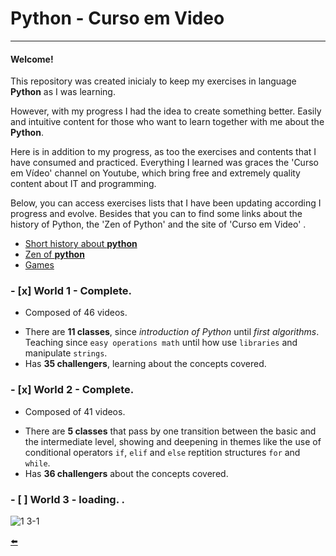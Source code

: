 # Python - Curso em Video

---

#### Welcome!

This repository was created inicialy to keep my exercises in language **Python** as I was learning.

However, with my progress I had the idea to create something better. Easily and intuitive content for those who want to learn together with me about the **Python**.

Here is in addition to my  progress, as too the exercises and contents that I have consumed and practiced. Everything  I learned was graces the 'Curso em Vídeo' channel on Youtube, which bring free and extremely quality content about IT and programming.

Below, you can access exercises lists that I have been updating according I progress and evolve. Besides that  you can to find some links about the history of Python, the 'Zen of Python' and the site of 'Curso em Video' .

* [Short history about **python**](https://github.com/duartecgustavo/Python-Progress/blob/master/conteudo/short-history-python.md)
* [Zen of **python**](https://github.com/duartecgustavo/Python-Progress/blob/master/conteudo/zen-of-python.md)
* [Games](https://github.com/duartecgustavo/Python-Progress/blob/master/conteudo/Joguinhos.md)

### - [x] World 1 - Complete.
   * Composed of 46 videos.
   - There are **11 classes**, since *introduction of Python* until *first algorithms*. Teaching since `easy operations math` until how use
   `libraries` and manipulate `strings`.
   - Has **35 challengers**, learning about the concepts covered.
   
### - [x] World 2 - Complete.
   *  Composed of 41 videos.
   - There are **5 classes** that pass by one transition between the basic and the intermediate level, showing and deepening in themes like the use
   of conditional operators `if`, `elif` and `else` reptition structures `for` and `while`.
   - Has **36 challengers** about the concepts covered.

### - [ ] World 3 - loading. . 

![1 3-1](https://user-images.githubusercontent.com/65131471/93386595-5111c000-f83e-11ea-8bcf-0a00dd2a2a3d.png)

[:arrow_left:](https://github.com/duartecgustavo/Python-Progress)
